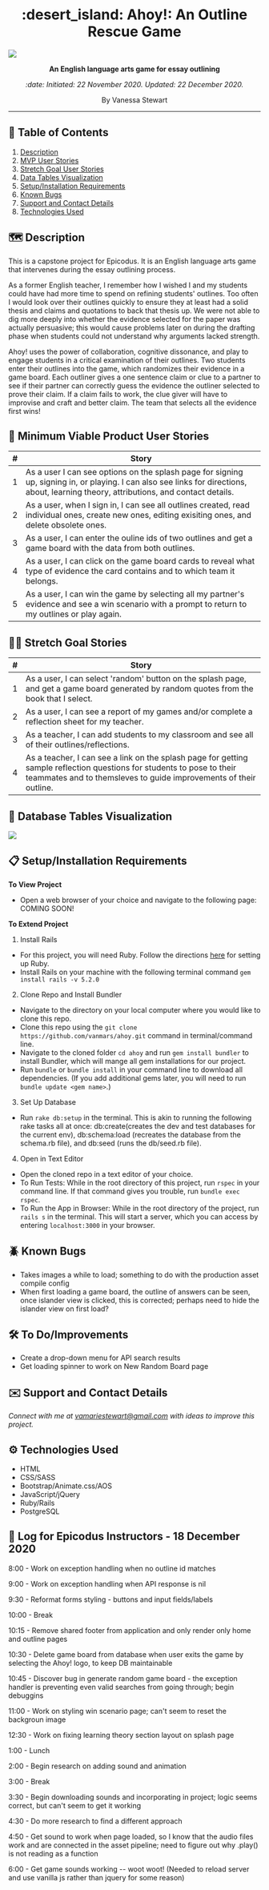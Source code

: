 <h1 align="center">:desert_island: Ahoy!: An Outline Rescue Game</h1>  
<img align="center" src="/app/assets/images/splashpage.png">
<p align="center"><b>An English language arts game for essay outlining</b></p>
<p align="center"><em>:date:  Initiated: 22 November 2020. Updated: 22 December 2020.</em></p>
<p align="center">By Vanessa Stewart</p>
<hr/>

## :book: Table of Contents
1. [Description](https://github.com/vanmars/ahoy#world_map-description)
1. [MVP User Stories](https://github.com/vanmars/ahoy#raising_hand-minimum-viable-product-user-stories)
1. [Stretch Goal User Stories](https://github.com/vanmars/ahoy#weight_lifting_woman-stretch-goal-stories)
1. [Data Tables Visualization](https://github.com/vanmars/ahoy#mag_right-database-tables-visualization)
1. [Setup/Installation Requirements](https://github.com/vanmars/ahoy#clipboard-setupinstallation-requirements)
1. [Known Bugs](https://github.com/vanmars/ahoy#beetle-known-bugs)
1. [Support and Contact Details](https://github.com/vanmars/ahoy#envelope-support-and-contact-details)
1. [Technologies Used](https://github.com/vanmars/ahoy#gear-technologies-used)

## :world_map: Description

This is a capstone project for Epicodus. It is an English language arts game that intervenes during the essay outlining process. 

As a former English teacher, I remember how I wished I and my students could have had more time to spend on refining students' outlines. Too often I would look over their outlines quickly to ensure they at least had a solid thesis and claims and quotations to back that thesis up. We were not able to dig more deeply into whether the evidence selected for the paper was actually persuasive; this would cause problems later on during the drafting phase when students could not understand why arguments lacked strength. 

Ahoy! uses the power of collaboration, cognitive dissonance, and play to engage students in a critical examination of their outlines. Two students enter their outlines into the game, which randomizes their evidence in a game board. Each outliner gives a one sentence claim or clue to a partner to see if their partner can correctly guess the evidence the outliner selected to prove their claim. If a claim fails to work, the clue giver will have to improvise and craft and better claim. The team that selects all the evidence first wins!

## :raising_hand: Minimum Viable Product User Stories
| #    | Story | 
| ---- | ----- | 
| 1 | As a user I can see options on the splash page for signing up, signing in, or playing. I can also see links for directions, about, learning theory, attributions, and contact details. |
| 2 | As a user, when I sign in, I can see all outlines created, read individual ones, create new ones, editing exisiting ones, and delete obsolete ones. |
| 3 | As a user, I can enter the ouline ids of two outlines and get a game board with the data from both outlines. |
| 4 | As a user, I can click on the game board cards to reveal what type of evidence the card contains and to which team it belongs. |
| 5 | As a user, I can win the game by selecting all my partner's evidence and see a win scenario with a prompt to return to my outlines or play again. |

## :weight_lifting_woman: Stretch Goal Stories
| #    | Story | 
| ---- | ----- | 
| 1 | As a user, I can select 'random' button on the splash page, and get a game board generated by random quotes from the book that I select. |
| 2 | As a user, I can see a report of my games and/or complete a reflection sheet for my teacher. |
| 3 | As a teacher, I can add students to my classroom and see all of their outlines/reflections. |
| 4 | As a teacher, I can see a link on the splash page for getting sample reflection questions for students to pose to their teammates and to themsleves to guide improvements of their outline. |

## :mag_right: Database Tables Visualization

<img src="./app/assets/images/ahoy_tables.png">

## :clipboard: Setup/Installation Requirements
**To View Project**
* Open a web browser of your choice and navigate to the following page: COMING SOON!

**To Extend Project**
1. Install Rails
- For this project, you will need Ruby. Follow the directions [here](https://www.learnhowtoprogram.com/ruby-and-rails/getting-started-with-ruby/ruby-installation-and-setup) for setting up Ruby.
- Install Rails on your machine with the following terminal command `gem install rails -v 5.2.0`

2. Clone Repo and Install Bundler
- Navigate to the directory on your local computer where you would like to clone this repo.
- Clone this repo using the `git clone https://github.com/vanmars/ahoy.git` command in terminal/command line.
- Navigate to the cloned folder `cd ahoy` and run `gem install bundler` to install Bundler, which will mange all gem installations for our project.
- Run `bundle` or `bundle install` in your command line to download all dependencies. (If you add additional gems later, you will need to run `bundle update <gem name>`.)

3. Set Up Database
- Run `rake db:setup` in the terminal. This is akin to running the following rake tasks all at once: db:create(creates the dev and test databases for the current env), db:schema:load (recreates the database from the schema.rb file), and db:seed (runs the db/seed.rb file).

4. Open in Text Editor
- Open the cloned repo in a text editor of your choice.
- To Run Tests: While in the root directory of this project, run `rspec` in your command line. If that command gives you trouble, run `bundle exec rspec`.
- To Run the App in Browser: While in the root directory of the project, run `rails s` in the terminal. This will start a server, which you can access by entering `localhost:3000` in your browser.

## :beetle: Known Bugs

* Takes images a while to load; something to do with the production asset compile config
* When first loading a game board, the outline of answers can be seen, once islander view is clicked, this is corrected; perhaps need to hide the islander view on first load?

## :hammer_and_wrench: To Do/Improvements
* Create a drop-down menu for API search results
* Get loading spinner to work on New Random Board page

## :envelope: Support and Contact Details

_Connect with me at vamariestewart@gmail.com with ideas to improve this project._

## :gear: Technologies Used

* HTML
* CSS/SASS
* Bootstrap/Animate.css/AOS
* JavaScript/jQuery
* Ruby/Rails
* PostgreSQL

## :ledger: Log for Epicodus Instructors - 18 December 2020
8:00 - Work on exception handling when no outline id matches 

9:00 - Work on exception handling when API response is nil

9:30 - Reformat forms styling - buttons and input fields/labels

10:00 - Break

10:15 - Remove shared footer from application and only render only home and outline pages

10:30 - Delete game board from database when user exits the game by selecting the Ahoy! logo, to keep DB maintainable

10:45 - Discover bug in generate random game board - the exception handler is preventing even valid searches from going through; begin debuggins

11:00 - Work on styling win scenario page; can't seem to reset the backgroun image

12:30 - Work on fixing learning theory section layout on splash page

1:00 - Lunch

2:00 - Begin research on adding sound and animation

3:00 - Break

3:30 - Begin downloading sounds and incorporating in project; logic seems correct, but can't seem to get it working

4:30 - Do more research to find a different approach

4:50 - Get sound to work when page loaded, so I know that the audio files work and are connected in the asset pipeline; need to figure out why .play() is not reading as a function

6:00 - Get game sounds working -- woot woot! (Needed to reload server and use vanilla js rather than jquery for some reason)